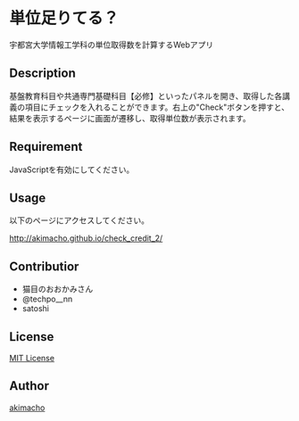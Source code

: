 単位足りてる？
====

宇都宮大学情報工学科の単位取得数を計算するWebアプリ

## Description

基盤教育科目や共通専門基礎科目【必修】といったパネルを開き、取得した各講義の項目にチェックを入れることができます。右上の"Check"ボタンを押すと、結果を表示するページに画面が遷移し、取得単位数が表示されます。

## Requirement

JavaScriptを有効にしてください。

## Usage

以下のページにアクセスしてください。

http://akimacho.github.io/check_credit_2/

## Contributior

* 猫目のおおかみさん
* @techpo__nn
* satoshi

## License

[MIT License](https://github.com/akimacho/check_credit_2/blob/gh-pages/LICENSE)

## Author

[akimacho](https://github.com/akimacho)